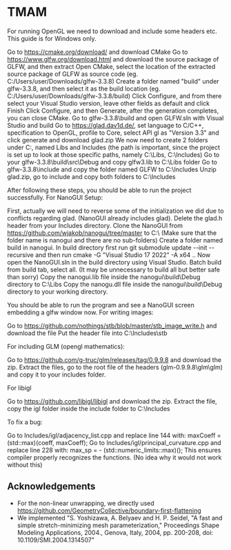 # TMAM

For running OpenGL we need to download and include some headers etc. This guide is for Windows only.

Go to https://cmake.org/download/ and download CMake
Go to https://www.glfw.org/download.html and download the source package of GLFW, and then extract
Open CMake, select the location of the extracted source package of GLFW as source code (eg. C:/Users/user/Downloads/glfw-3.3.8)
Create a folder named "build" under glfw-3.3.8, and then select it as the build location (eg. C:/Users/user/Downloads/glfw-3.3.8/build)
Click Configure, and from there select your Visual Studio version, leave other fields as default and click Finish
Click Configure, and then Generate, after the generation completes, you can close CMake.
Go to glfw-3.3.8\build and open GLFW.sln with Visual Studio and build
Go to https://glad.dav1d.de/, set language to C/C++, specification to OpenGL, profile to Core, select API gl as "Version 3.3" and click generate and download glad.zip
We now need to create 2 folders under C:, named Libs and Includes (the path is important, since the project is set up to look at those specific paths, namely C:\Libs, C:\Includes)
Go to your glfw-3.3.8\build\src\Debug and copy glfw3.lib to C:\Libs folder
Go to glfw-3.3.8\include and copy the folder named GLFW to C:\Includes
Unzip glad.zip, go to include and copy both folders to C:\Includes

After following these steps, you should be able to run the project successfully.
For NanoGUI Setup:

First, actually we will need to reverse some of the initialization we did due to conflicts regarding glad. (NanoGUI already includes glad). Delete the glad.h header from your Includes directory.
Clone the NanoGUI from https://github.com/wjakob/nanogui/tree/master to C:\ (Make sure that the folder name is nanogui and there are no sub-folders)
Create a folder named build in nanogui.
In build directory first run git submodule update --init --recursive and then run cmake -G "Visual Studio 17 2022" -A x64 ..
Now open the NanoGUI.sln in the build directory using Visual Studio.
Batch build from build tab, select all. (It may be unnecessary to build all but better safe than sorry)
Copy the nanogui.lib file inside the nanogui\build\Debug directory to C:\Libs
Copy the nanogu.dll file inside the nanogui\build\Debug directory to your working directory.

You should be able to run the program and see a NanoGUI screen embedding a glfw window now.
For writing images:

Go to https://github.com/nothings/stb/blob/master/stb_image_write.h and download the file
Put the header file into C:\Includes\stb

For including GLM (opengl mathematics):

Go to https://github.com/g-truc/glm/releases/tag/0.9.9.8 and download the zip.
Extract the files, go to the root file of the headers (glm-0.9.9.8\glm\glm) and copy it to your includes folder.

For libigl

Go to https://github.com/libigl/libigl and download the zip.
Extract the file, copy the igl folder inside the include folder to C:\Includes

To fix a bug:

Go to Includes/igl/adjacency_list.cpp and replace line 144 with:
maxCoeff = (std::max)(coeff, maxCoeff);
Go to Includes/igl/principal_curvature.cpp and replace line 228 with:
max_sp = - (std::numeric_limits::max)();
This ensures compiler properly recognizes the functions. (No idea why it would not work without this)

## Acknowledgements

- For the non-linear unwrapping, we directly used https://github.com/GeometryCollective/boundary-first-flattening
- We implemented "S. Yoshizawa, A. Belyaev and H. P. Seidel, "A fast and simple stretch-minimizing mesh parameterization," Proceedings Shape Modeling Applications, 2004., Genova, Italy, 2004, pp. 200-208, doi: 10.1109/SMI.2004.1314507"

